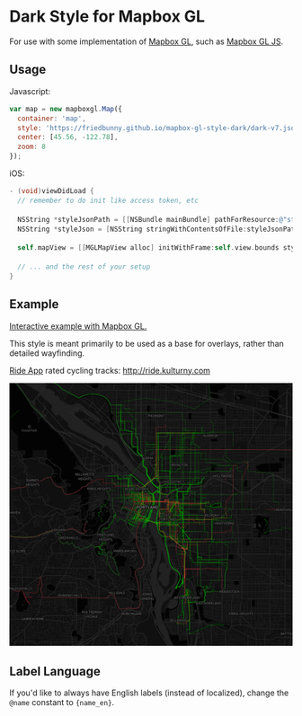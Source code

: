 # Dark Style for Mapbox GL

For use with some implementation of [Mapbox GL](https://www.mapbox.com/mapbox-gl/), such as [Mapbox GL JS](https://github.com/mapbox/mapbox-gl-js/).

## Usage

Javascript:

```javascript
var map = new mapboxgl.Map({
  container: 'map', 
  style: 'https://friedbunny.github.io/mapbox-gl-style-dark/dark-v7.json',
  center: [45.56, -122.78],
  zoom: 8
});
```

iOS:

```objective-c
- (void)viewDidLoad {
  // remember to do init like access token, etc

  NSString *styleJsonPath = [[NSBundle mainBundle] pathForResource:@"styles/dark-v7" ofType:@"json"];
  NSString *styleJson = [NSString stringWithContentsOfFile:styleJsonPath encoding:NSUTF8StringEncoding error:NULL];
    
  self.mapView = [[MGLMapView alloc] initWithFrame:self.view.bounds styleJSON:styleJson accessToken:accessToken];

  // ... and the rest of your setup
}
```

## Example

[Interactive example with Mapbox GL.](https://friedbunny.github.io/mapbox-gl-style-dark/example.html)

This style is meant primarily to be used as a base for overlays, rather than detailed wayfinding.

[Ride App](http://ride.report) rated cycling tracks: http://ride.kulturny.com

![alt text](example.jpg "Rides overlayed on Portland, Oregon")

## Label Language

If you'd like to always have English labels (instead of localized), change the `@name` constant to `{name_en}`.
